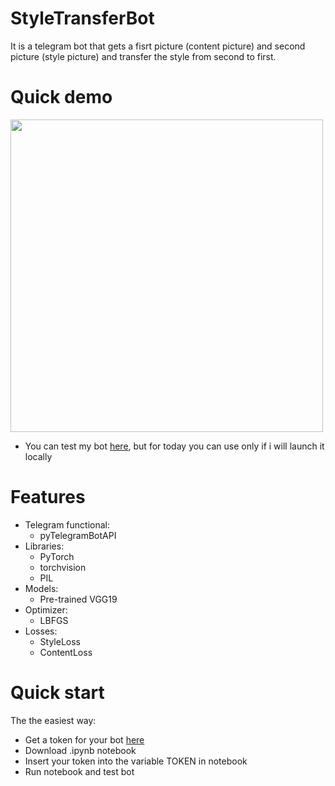 # StyleTransferBot

It is a telegram bot that gets a fisrt picture (content picture) and second picture (style picture) and transfer the style from second to first.

# Quick demo

<div id="header" align="left">
  <img src="https://github.com/LuLim14/StyleTransferBot/blob/main/promo/presentwork_gifk.gif" width="500"/>
</div>

+ You can test my bot [here](https://t.me/StyleTranferBot), but for today you can use only if i will launch it locally

# Features
  + Telegram functional:
     - pyTelegramBotAPI
  +  Libraries:
     - PyTorch
     - torchvision
     - PIL
  + Models:
     - Pre-trained VGG19 
  + Optimizer:
     - LBFGS
  + Losses:
     - StyleLoss
     - ContentLoss

# Quick start
The the easiest way:
  + Get a token for your bot [here](https://t.me/BotFather)
  + Download .ipynb notebook
  + Insert your token into the variable TOKEN in notebook
  + Run notebook and test bot  
